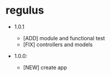 regulus
=======

- 1.0.1
  - [ADD] module and functional test
  - [FIX] controllers and models

- 1.0.0:
  - [NEW] create app
